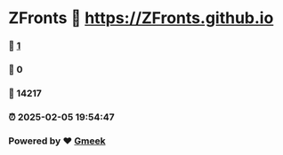 # ZFronts :link: https://ZFronts.github.io 
### :page_facing_up: [1](https://ZFronts.github.io/tag.html) 
### :speech_balloon: 0 
### :hibiscus: 14217 
### :alarm_clock: 2025-02-05 19:54:47 
### Powered by :heart: [Gmeek](https://github.com/Meekdai/Gmeek)
